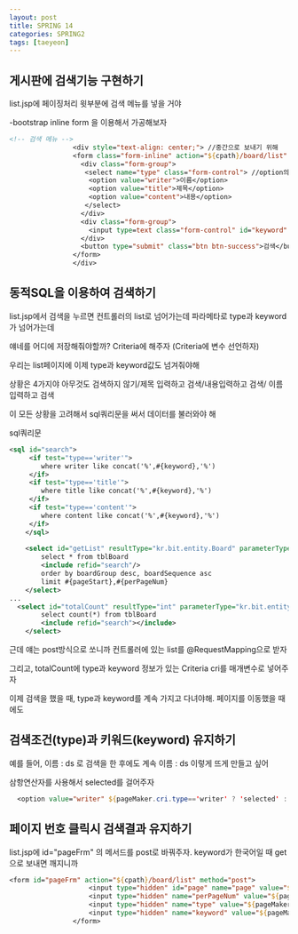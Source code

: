 ```yaml
---
layout: post
title: SPRING 14
categories: SPRING2
tags: [taeyeon]
---
```



## 게시판에 검색기능 구현하기

list.jsp에 페이징처리 윗부분에 검색 메뉴를 넣을 거야 

-bootstrap inline form 을 이용해서 가공해보자

```1=list.jsp
<!-- 검색 메뉴 -->
				<div style="text-align: center;"> //중간으로 보내기 위해 
				<form class="form-inline" action="${cpath}/board/list" method="post">
				  <div class="form-group"> 
				   <select name="type" class="form-control"> //option의 value가 type이라는 파라메타로 넘어감
				    <option value="writer">이름</option>
				    <option value="title">제목</option>
				    <option value="content">내용</option>
				   </select>
				  </div>
				  <div class="form-group">
				    <input type=text class="form-control" id="keyword" name="keyword"> 
				  </div>
				  <button type="submit" class="btn btn-success">검색</button>
				</form>
				</div>
```

## 동적SQL을 이용하여 검색하기

list.jsp에서 검색을 누르면 컨트롤러의 list로 넘어가는데 파라메타로 type과 keyword가 넘어가는데

얘네를 어디에 저장해줘야할까? Criteria에 해주자 (Criteria에 변수 선언하자)

우리는 list페이지에 이제 type과 keyword값도 넘겨줘야해

상황은 4가지야 아무것도 검색하지 않기/제목 입력하고 검색/내용입력하고 검색/ 이름 입력하고 검색

이 모든 상황을 고려해서 sql쿼리문을 써서 데이터를 불러와야 해

sql쿼리문

```2=BoardMapper.xml
<sql id="search">
	 <if test="type=='writer'">
	 	where writer like concat('%',#{keyword},'%')
	 </if>
	 <if test="type=='title'">
	 	where title like concat('%',#{keyword},'%')
	 </if>
	 <if test="type=='content'">
	 	where content like concat('%',#{keyword},'%')
	 </if>
	</sql>
	
	<select id="getList" resultType="kr.bit.entity.Board" parameterType="kr.bit.entity.Criteria">
		select * from tblBoard 
		<include refid="search"/>
		order by boardGroup desc, boardSequence asc 
		limit #{pageStart},#{perPageNum}
	</select>
...
  <select id="totalCount" resultType="int" parameterType="kr.bit.entity.Criteria">
		select count(*) from tblBoard
		<include refid="search"></include>
	</select>

```

근데 얘는 post방식으로 쏘니까 컨트롤러에 있는 list를 @RequestMapping으로 받자

그리고, totalCount에 type과 keyword 정보가 있는 Criteria cri를 매개변수로 넣어주자

이제 검색을 했을 때, type과 keyword를 계속 가지고 다녀야해. 페이지를 이동했을 때에도


## 검색조건(type)과 키워드(keyword) 유지하기

예를 들어, 이름 : ds 로 검색을 한 후에도 계속 이름 : ds 이렇게 뜨게 만들고 싶어

삼항연산자를 사용해서 selected를 걸어주자

```3=list.jsp
  <option value="writer" ${pageMaker.cri.type=='writer' ? 'selected' : ''>이름</option>
```

## 페이지 번호 클릭시 검색결과 유지하기

list.jsp에 id="pageFrm" 의 메서드를 post로 바꿔주자. keyword가 한국어일 때 get으로 보내면 깨지니까

```4=list.jsp
<form id="pageFrm" action="${cpath}/board/list" method="post">
					<input type="hidden" id="page" name="page" value="${pageMaker.cri.page}"/>
					<input type="hidden" name="perPageNum" value="${pageMaker.cri.perPageNum}"/>
					<input type="hidden" name="type" value="${pageMaker.cri.type}"/>
					<input type="hidden" name="keyword" value="${pageMaker.cri.keyword}"/>
				</form>
```














